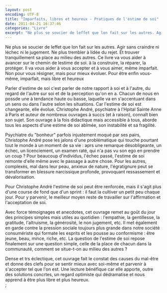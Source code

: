 ```yaml
---
layout: post
encoding: UTF-8
title: "Imparfaits, libres et heureux - Pratiques de l'estime de soi"
date: 2011-04-21 16:37:46
categories: "Livre"
excerpt: "Ne plus se soucier de leffet que lon fait sur les autres. Agir sans craindre ni léchec ni le jugement. Ne plus trembler à lidée du rejet. Et trouver tranquillement sa place au milieu des autres. Ce livre va vous aider à avancer sur le chemin de lestime de soi. ä la construire, la réparer, la protéger. Il va vous aider à vous accepter et à vous aimer, même imparfait. Non pour vous résigner, mais pour mieux évoluer. Pour être enfin vous-même, imparfait, mais libre et heureux"
---
```

Ne plus se soucier de leffet que lon fait sur les autres. Agir sans craindre ni léchec ni le jugement. Ne plus trembler à lidée du rejet. Et trouver tranquillement sa place au milieu des autres. Ce livre va vous aider à avancer sur le chemin de lestime de soi. ä la construire, la réparer, la protéger. Il va vous aider à vous accepter et à vous aimer, même imparfait. Non pour vous résigner, mais pour mieux évoluer. Pour être enfin vous-même, imparfait, mais libre et heureux
  
Parler d'estime de soi c'est parler de notre rapport à soi et à l'autre, du regard de l'autre sur soi et de la perception qu'on en a. Chacun de nous en possde une à tendance haute ou basse, laquelle va en s'accentuant dans un sens ou dans l'autre selon les situations. Car l'estime de soi est changeante, elle évolue. Christophe André, psychiatre à l'Hpital Sainte Anne à Paris et auteur de nombreux ouvrages à succs (et à raison), connaît bien son sujet. Son ouvrage à la fois didactique mais accessible à tous, aborde tous les aspects d'une estime de soi abîmée, son instabilité et sa fragilité.   
  
Psychiatre du "bonheur" parfois injustement moqué par ses pairs, Christophe André pose les jalons d'une problématique qui touche pourtant tout le monde à un moment de sa vie : aprs une remarque désobligeante, un échec, un licenciement, un examen raté, qui n'a pas vu son ego en prendre un coup ? Pour beaucoup d'individus, l'échec passé, l'estime de soi remonte d'elle même avec le passage à autre chose. Pour les autres, complexés, mal dans leur peau, anxieux de nature, l'égratignure peut se transformer en blessure narcissique profonde, provoquant ressassement et dévalorisation.   
  
  
Pour Christophe André l'estime de soi peut être renforcée, mais il s'agit plus d'une course de fond que d'un sprint : il faut la cultiver un petit peu chaque jour. Pour y parvenir, le meilleur moyen reste de travailler sur l'affirmation et l'acceptation de soi.  
  
Avec force témoignages et anecdotes, cet ouvrage remet au goût du jour des principes simples mais utiles au quotidien : l'empathie, la gentillesse, la gratitude, l'altruisme, la générosité, le non jugement, etc. Il met également en garde contre la pression sociale toujours plus grande dans notre société consumériste qui formate les esprits et les pousse au conformisme : être jeune, beau, mince, riche, etc. La question de l'estime de soi repose finalement sur une question simple, celle de la place de chacun dans la communauté, comment se situe-t-on au milieu des autres ?  
  
Dense et trs éclectique, cet ouvrage fait le constat des causes du mal-être et donne des clefs pour se sentir mieux avec soi-même et parvenir à s'accepter tel que l'on est. Une lecture bénéfique car elle apporte, outre des solutions concrtes, un regard optimiste qui dédramatise et nous apprend à être plus libre et plus heureux.  
  ;